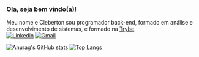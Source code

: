 ### Ola, seja bem vindo(a)!

Meu nome e Cleberton sou programador back-end, formado em análise e desenvolvimento de sistemas, e formado na [Trybe](https://www.betrybe.com/).<br/>
[![Linkedin](https://img.shields.io/badge/-LinkedIn-blue?style=for-the-badge&logo=Linkedin&logoColor=white)](https://www.linkedin.com/in/cleberton-francisco/) 
[![Gmail](http://img.shields.io/badge/-Gmail-D14836?style=for-the-badge&logo=Gmail&logoColor=white)](mailto:clebertonfgc@gmail.com)

![Anurag's GitHub stats](https://github-readme-stats.vercel.app/api?username=clebertonf&show_icons=true&theme=dracula)   [![Top Langs](https://github-readme-stats.vercel.app/api/top-langs/?username=clebertonf&layout=compact)](https://github.com/anuraghazra/github-readme-stats)


